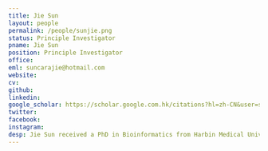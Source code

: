 ```yaml
---
title: Jie Sun
layout: people
permalink: /people/sunjie.png
status: Principle Investigator
pname: Jie Sun
position: Principle Investigator
office: 
eml: suncarajie@hotmail.com
website: 
cv: 
github: 
linkedin:
google_scholar: https://scholar.google.com.hk/citations?hl=zh-CN&user=sTDjHNgAAAAJ
twitter: 
facebook: 
instagram:
desp: Jie Sun received a PhD in Bioinformatics from Harbin Medical University in 2012. Her research focuses on Molecular biomarkers detection in cancer diagnosis, prognosis and chemotherapy resistance based on multi-omics cancers data, and development of Artificial Intelligence algorithm in medical diagnosis and treatment.
---
```

